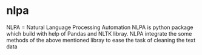 # nlpa
NLPA =  Natural Language Processing Automation  NLPA is python package which build with help of Pandas and NLTK libray. NLPA integrate the some methods of the above mentioned libray to ease the task of cleaning  the text data
